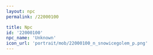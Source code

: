 ```yaml
---
layout: npc
permalink: /22000100

title: Npc
id: '22000100'
npc_name: 'Unknown'
icon_url: 'portrait/mob/22000100_n_snowicegolem_p.png'
---
```

